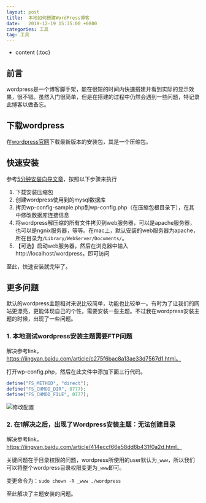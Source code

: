 ```yaml
---
layout: post
title:  本地如何搭建WordPress博客
date:   2018-12-19 15:35:00 +0800
categories: 工具
tag: 工具
---
```


* content
{:toc}

## 前言

wordpress是一个博客脚手架，能在很短的时间内快速搭建并看到实际的显示效果，很不错。虽然入门很简单，但是在搭建的过程中仍然会遇到一些问题，特记录此博客以做备忘。

## 下载wordpress

在[wordpress官网](https://wordpress.org/download/)下载最新版本的安装包，其是一个压缩包。

## 快速安装

参考[5分钟安装向导文章](https://codex.wordpress.org/Installing_WordPress#Famous_5-Minute_Installation)，按照以下步骤来执行

1. 下载安装压缩包
2. 创建wordpress使用到的mysql数据库
3. 拷贝wp-config-sample.php到wp-config.php（在压缩包根目录下），在其中修改数据库连接信息
4. 将wordpress解压缩的所有文件拷贝到web服务器，可以是apache服务器，也可以是ngnix服务器，等等。在mac上，默认安装的web服务器为apache，所在目录为`/Library/WebServer/Documents/`。
5. 【可选】启动web服务器，然后在浏览器中输入http://localhost/wordpress，即可访问

至此，快速安装就完毕了。

## 更多问题

默认的wordpress主题相对来说比较简单，功能也比较单一。有时为了让我们的网站更漂亮，更能体现自己的个性，需要安装一些主题。不过我在wordpress安装主题的时候，出现了一些问题。

### 1. 本地测试wordpress安装主题需要FTP问题

解决参考link，https://jingyan.baidu.com/article/c275f6bac8a13ae33d7567d1.html。

打开wp-config.php，然后在此文件中添加下面三行代码。

```php
define("FS_METHOD", "direct");
define("FS_CHMOD_DIR", 0777);
define("FS_CHMOD_FILE", 0777);
```

![修改配置](https://upload-images.jianshu.io/upload_images/845143-beb81c662f07d248.png?imageMogr2/auto-orient/strip%7CimageView2/2/w/1240)


### 2. 在1解决之后，出现了Wordpress安装主题：无法创建目录

解决参考link，https://jingyan.baidu.com/article/414eccf66e58dd6b431f0a2d.html。

关键问题在于目录权限的问题，wordpress所使用的user默认为`_www`，所以我们可以将整个wordpress目录权限变更为`_www`即可。

变更命令为：`sudo chown -R _www ./wordpress`

至此解决了主题安装的问题。